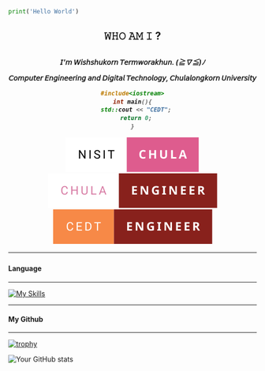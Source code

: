 <!--
```
print('Hello World')
```

# WHO AM I ?

I'm Wishshukorn Termworakhun. 😻

Computer Engineering and Digital Technology, Chulalongkorn University


```
#include<iostream>
int main(){
  std::cout << "CEDT";
  return 0;
}
```



<!--## Hi there 👋-->

<!--
**wishshukorn/wishshukorn** is a ✨ _special_ ✨ repository because its `README.md` (this file) appears on your GitHub profile.

Here are some ideas to get you started:

- 🔭 I’m currently working on ...
- 🌱 I’m currently learning ...
- 👯 I’m looking to collaborate on ...
- 🤔 I’m looking for help with ...
- 💬 Ask me about ...
- 📫 How to reach me: ...
- 😄 Pronouns: ...
- ⚡ Fun fact: ...
-->

```python
print('Hello World')
```
<h2 align="center">𝚆𝙷𝙾 𝙰𝙼 𝙸 ?<h2>

<!-- ### WHO AM I ? -->

<!-- <p style="text-align: center;">  </p> -->

<!-- <h2 align="center">𝚆𝙷𝙾 𝙰𝙼 𝙸 ?<h2> -->


<h5 style="text-align: center;">
𝘐'𝘮 𝘞𝘪𝘴𝘩𝘴𝘩𝘶𝘬𝘰𝘳𝘯 𝘛𝘦𝘳𝘮𝘸𝘰𝘳𝘢𝘬𝘩𝘶𝘯.
(≧∇≦)ﾉ
</p>
<p style="text-align: center;">
𝘊𝘰𝘮𝘱𝘶𝘵𝘦𝘳 𝘌𝘯𝘨𝘪𝘯𝘦𝘦𝘳𝘪𝘯𝘨 𝘢𝘯𝘥 𝘋𝘪𝘨𝘪𝘵𝘢𝘭 𝘛𝘦𝘤𝘩𝘯𝘰𝘭𝘰𝘨𝘺,
𝘊𝘩𝘶𝘭𝘢𝘭𝘰𝘯𝘨𝘬𝘰𝘳𝘯 𝘜𝘯𝘪𝘷𝘦𝘳𝘴𝘪𝘵𝘺
</p>

<!-- ![License](https://img.shields.io/github/license/yourGitHubUsername/wishshukorn) -->



```cpp
#include<iostream>
int main(){
  std::cout << "CEDT";
  return 0;
}
```






![forthebadge](https://github.com/CEDT-Chula/For-The-Cedt-Badge/blob/main/badges/nisit-chula.svg?raw=true) ![forthebadge](https://github.com/CEDT-Chula/For-The-Cedt-Badge/blob/main/badges/chula-engineer.svg?raw=true) ![forthebadge](https://github.com/CEDT-Chula/For-The-Cedt-Badge/blob/main/badges/cedt-engineer.svg?raw=true)

---
#### Language
---

[![My Skills](https://skillicons.dev/icons?i=arduino,c,cpp,go,html,css)](https://skillicons.dev)

<!-- #🥐 -->

---
#### My Github
---

[![trophy](https://github-profile-trophy.vercel.app/?username=ryo-ma&theme=onedark)](https://github.com/ryo-ma/github-profile-trophy)

![Your GitHub stats](https://github-readme-stats.vercel.app/api?username=wishshukorn&show_icons=true)





